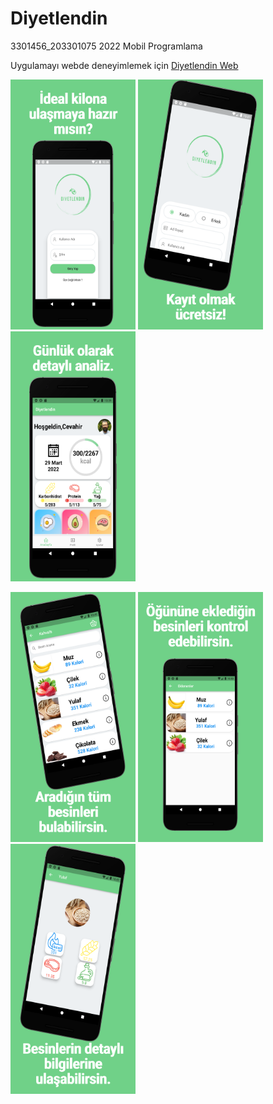 # Diyetlendin

3301456_203301075 2022 Mobil Programlama

Uygulamayı webde deneyimlemek için [Diyetlendin Web](http://diyetlendin.herokuapp.com/ "Diyetlendin")

<img src="https://github.com/necatdede/3301456_203301075/blob/main/images/screenshot1.png" width="200" height="400"/> <img src="https://github.com/necatdede/3301456_203301075/blob/main/images/screenshot2.png" width="200" height="400"/> <img src="https://github.com/necatdede/3301456_203301075/blob/main/images/screenshot3.png" width="200" height="400"/>

<img src="https://github.com/necatdede/3301456_203301075/blob/main/images/screenshot4.png" width="200" height="400"/> <img src="https://github.com/necatdede/3301456_203301075/blob/main/images/screenshot5.png" width="200" height="400"/> <img src="https://github.com/necatdede/3301456_203301075/blob/main/images/screenshot6.png" width="200" height="400"/>
